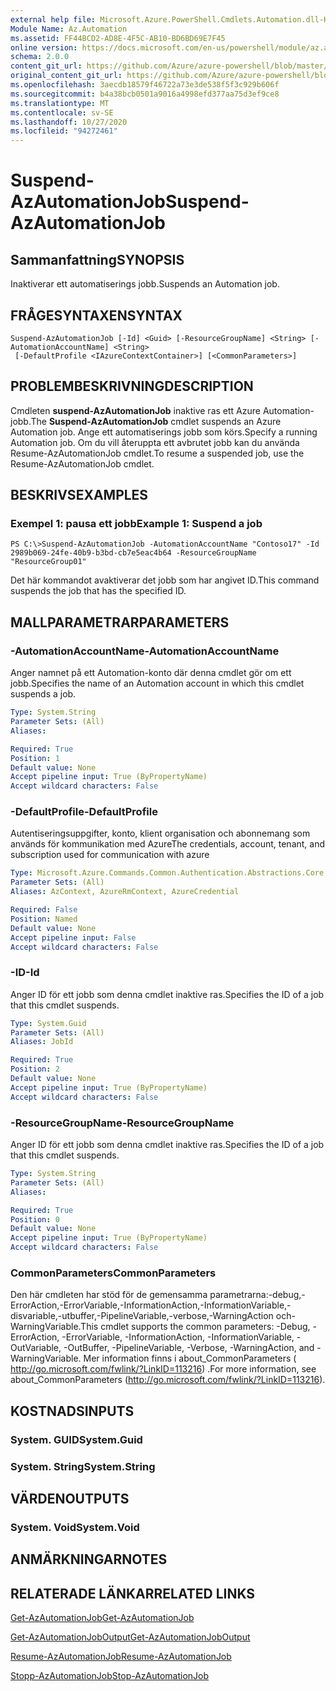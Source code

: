 ```yaml
---
external help file: Microsoft.Azure.PowerShell.Cmdlets.Automation.dll-Help.xml
Module Name: Az.Automation
ms.assetid: FF44BCD2-AD8E-4F5C-AB10-BD6BD69E7F45
online version: https://docs.microsoft.com/en-us/powershell/module/az.automation/suspend-azautomationjob
schema: 2.0.0
content_git_url: https://github.com/Azure/azure-powershell/blob/master/src/Automation/Automation/help/Suspend-AzAutomationJob.md
original_content_git_url: https://github.com/Azure/azure-powershell/blob/master/src/Automation/Automation/help/Suspend-AzAutomationJob.md
ms.openlocfilehash: 3aecdb18579f46722a73e3de538f5f3c929b606f
ms.sourcegitcommit: b4a38bcb0501a9016a4998efd377aa75d3ef9ce8
ms.translationtype: MT
ms.contentlocale: sv-SE
ms.lasthandoff: 10/27/2020
ms.locfileid: "94272461"
---
```

# <span data-ttu-id="6cc09-101">Suspend-AzAutomationJob</span><span class="sxs-lookup"><span data-stu-id="6cc09-101">Suspend-AzAutomationJob</span></span>

## <span data-ttu-id="6cc09-102">Sammanfattning</span><span class="sxs-lookup"><span data-stu-id="6cc09-102">SYNOPSIS</span></span>
<span data-ttu-id="6cc09-103">Inaktiverar ett automatiserings jobb.</span><span class="sxs-lookup"><span data-stu-id="6cc09-103">Suspends an Automation job.</span></span>

## <span data-ttu-id="6cc09-104">FRÅGESYNTAXEN</span><span class="sxs-lookup"><span data-stu-id="6cc09-104">SYNTAX</span></span>

```
Suspend-AzAutomationJob [-Id] <Guid> [-ResourceGroupName] <String> [-AutomationAccountName] <String>
 [-DefaultProfile <IAzureContextContainer>] [<CommonParameters>]
```

## <span data-ttu-id="6cc09-105">PROBLEMBESKRIVNING</span><span class="sxs-lookup"><span data-stu-id="6cc09-105">DESCRIPTION</span></span>
<span data-ttu-id="6cc09-106">Cmdleten **suspend-AzAutomationJob** inaktive ras ett Azure Automation-jobb.</span><span class="sxs-lookup"><span data-stu-id="6cc09-106">The **Suspend-AzAutomationJob** cmdlet suspends an Azure Automation job.</span></span>
<span data-ttu-id="6cc09-107">Ange ett automatiserings jobb som körs.</span><span class="sxs-lookup"><span data-stu-id="6cc09-107">Specify a running Automation job.</span></span>
<span data-ttu-id="6cc09-108">Om du vill återuppta ett avbrutet jobb kan du använda Resume-AzAutomationJob cmdlet.</span><span class="sxs-lookup"><span data-stu-id="6cc09-108">To resume a suspended job, use the Resume-AzAutomationJob cmdlet.</span></span>

## <span data-ttu-id="6cc09-109">BESKRIVS</span><span class="sxs-lookup"><span data-stu-id="6cc09-109">EXAMPLES</span></span>

### <span data-ttu-id="6cc09-110">Exempel 1: pausa ett jobb</span><span class="sxs-lookup"><span data-stu-id="6cc09-110">Example 1: Suspend a job</span></span>
```
PS C:\>Suspend-AzAutomationJob -AutomationAccountName "Contoso17" -Id 2989b069-24fe-40b9-b3bd-cb7e5eac4b64 -ResourceGroupName "ResourceGroup01"
```

<span data-ttu-id="6cc09-111">Det här kommandot avaktiverar det jobb som har angivet ID.</span><span class="sxs-lookup"><span data-stu-id="6cc09-111">This command suspends the job that has the specified ID.</span></span>

## <span data-ttu-id="6cc09-112">MALLPARAMETRAR</span><span class="sxs-lookup"><span data-stu-id="6cc09-112">PARAMETERS</span></span>

### <span data-ttu-id="6cc09-113">-AutomationAccountName</span><span class="sxs-lookup"><span data-stu-id="6cc09-113">-AutomationAccountName</span></span>
<span data-ttu-id="6cc09-114">Anger namnet på ett Automation-konto där denna cmdlet gör om ett jobb.</span><span class="sxs-lookup"><span data-stu-id="6cc09-114">Specifies the name of an Automation account in which this cmdlet suspends a job.</span></span>

```yaml
Type: System.String
Parameter Sets: (All)
Aliases:

Required: True
Position: 1
Default value: None
Accept pipeline input: True (ByPropertyName)
Accept wildcard characters: False
```

### <span data-ttu-id="6cc09-115">-DefaultProfile</span><span class="sxs-lookup"><span data-stu-id="6cc09-115">-DefaultProfile</span></span>
<span data-ttu-id="6cc09-116">Autentiseringsuppgifter, konto, klient organisation och abonnemang som används för kommunikation med Azure</span><span class="sxs-lookup"><span data-stu-id="6cc09-116">The credentials, account, tenant, and subscription used for communication with azure</span></span>

```yaml
Type: Microsoft.Azure.Commands.Common.Authentication.Abstractions.Core.IAzureContextContainer
Parameter Sets: (All)
Aliases: AzContext, AzureRmContext, AzureCredential

Required: False
Position: Named
Default value: None
Accept pipeline input: False
Accept wildcard characters: False
```

### <span data-ttu-id="6cc09-117">-ID</span><span class="sxs-lookup"><span data-stu-id="6cc09-117">-Id</span></span>
<span data-ttu-id="6cc09-118">Anger ID för ett jobb som denna cmdlet inaktive ras.</span><span class="sxs-lookup"><span data-stu-id="6cc09-118">Specifies the ID of a job that this cmdlet suspends.</span></span>

```yaml
Type: System.Guid
Parameter Sets: (All)
Aliases: JobId

Required: True
Position: 2
Default value: None
Accept pipeline input: True (ByPropertyName)
Accept wildcard characters: False
```

### <span data-ttu-id="6cc09-119">-ResourceGroupName</span><span class="sxs-lookup"><span data-stu-id="6cc09-119">-ResourceGroupName</span></span>
<span data-ttu-id="6cc09-120">Anger ID för ett jobb som denna cmdlet inaktive ras.</span><span class="sxs-lookup"><span data-stu-id="6cc09-120">Specifies the ID of a job that this cmdlet suspends.</span></span>

```yaml
Type: System.String
Parameter Sets: (All)
Aliases:

Required: True
Position: 0
Default value: None
Accept pipeline input: True (ByPropertyName)
Accept wildcard characters: False
```

### <span data-ttu-id="6cc09-121">CommonParameters</span><span class="sxs-lookup"><span data-stu-id="6cc09-121">CommonParameters</span></span>
<span data-ttu-id="6cc09-122">Den här cmdleten har stöd för de gemensamma parametrarna:-debug,-ErrorAction,-ErrorVariable,-InformationAction,-InformationVariable,-disvariable,-utbuffer,-PipelineVariable,-verbose,-WarningAction och-WarningVariable.</span><span class="sxs-lookup"><span data-stu-id="6cc09-122">This cmdlet supports the common parameters: -Debug, -ErrorAction, -ErrorVariable, -InformationAction, -InformationVariable, -OutVariable, -OutBuffer, -PipelineVariable, -Verbose, -WarningAction, and -WarningVariable.</span></span> <span data-ttu-id="6cc09-123">Mer information finns i about_CommonParameters ( http://go.microsoft.com/fwlink/?LinkID=113216) .</span><span class="sxs-lookup"><span data-stu-id="6cc09-123">For more information, see about_CommonParameters (http://go.microsoft.com/fwlink/?LinkID=113216).</span></span>

## <span data-ttu-id="6cc09-124">KOSTNADS</span><span class="sxs-lookup"><span data-stu-id="6cc09-124">INPUTS</span></span>

### <span data-ttu-id="6cc09-125">System. GUID</span><span class="sxs-lookup"><span data-stu-id="6cc09-125">System.Guid</span></span>

### <span data-ttu-id="6cc09-126">System. String</span><span class="sxs-lookup"><span data-stu-id="6cc09-126">System.String</span></span>

## <span data-ttu-id="6cc09-127">VÄRDEN</span><span class="sxs-lookup"><span data-stu-id="6cc09-127">OUTPUTS</span></span>

### <span data-ttu-id="6cc09-128">System. Void</span><span class="sxs-lookup"><span data-stu-id="6cc09-128">System.Void</span></span>

## <span data-ttu-id="6cc09-129">ANMÄRKNINGAR</span><span class="sxs-lookup"><span data-stu-id="6cc09-129">NOTES</span></span>

## <span data-ttu-id="6cc09-130">RELATERADE LÄNKAR</span><span class="sxs-lookup"><span data-stu-id="6cc09-130">RELATED LINKS</span></span>

[<span data-ttu-id="6cc09-131">Get-AzAutomationJob</span><span class="sxs-lookup"><span data-stu-id="6cc09-131">Get-AzAutomationJob</span></span>](./Get-AzAutomationJob.md)

[<span data-ttu-id="6cc09-132">Get-AzAutomationJobOutput</span><span class="sxs-lookup"><span data-stu-id="6cc09-132">Get-AzAutomationJobOutput</span></span>](./Get-AzAutomationJobOutput.md)

[<span data-ttu-id="6cc09-133">Resume-AzAutomationJob</span><span class="sxs-lookup"><span data-stu-id="6cc09-133">Resume-AzAutomationJob</span></span>](./Resume-AzAutomationJob.md)

[<span data-ttu-id="6cc09-134">Stopp-AzAutomationJob</span><span class="sxs-lookup"><span data-stu-id="6cc09-134">Stop-AzAutomationJob</span></span>](./Stop-AzAutomationJob.md)


